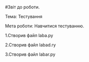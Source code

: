 #Звіт до роботи.

Тема: Тестування

Мета роботи: Навчитися тестуванню.

1.Створив файл laba.py





2.Створив файл labad.ry







3.Створив файл labar.py



